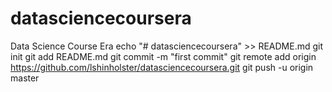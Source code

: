 # datasciencecoursera
Data Science Course Era
echo "# datasciencecoursera" >> README.md
git init
git add README.md
git commit -m "first commit"
git remote add origin https://github.com/lshinholster/datasciencecoursera.git
git push -u origin master
